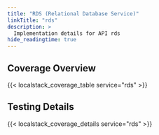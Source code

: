 ```yaml
---
title: "RDS (Relational Database Service)"
linkTitle: "rds"
description: >
  Implementation details for API rds
hide_readingtime: true
---
```


## Coverage Overview
{{< localstack_coverage_table service="rds" >}}

## Testing Details
{{< localstack_coverage_details service="rds" >}}
